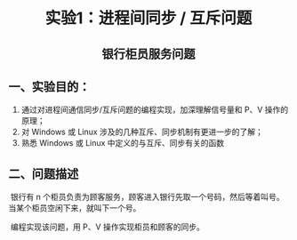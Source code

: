 # <center> 实验1：进程间同步 / 互斥问题

## <center> 银行柜员服务问题

## 一、实验目的：

1. 通过对进程间通信同步/互斥问题的编程实现，加深理解信号量和 P、V 操作的原理； 
2. 对 Windows 或 Linux 涉及的几种互斥、同步机制有更进一步的了解； 
3. 熟悉 Windows 或 Linux 中定义的与互斥、同步有关的函数

## 二、问题描述

​		银行有 n 个柜员负责为顾客服务，顾客进入银行先取一个号码，然后等着叫号。当某个柜员空闲下来，就叫下一个号。 

​		编程实现该问题，用 P、V 操作实现柜员和顾客的同步。